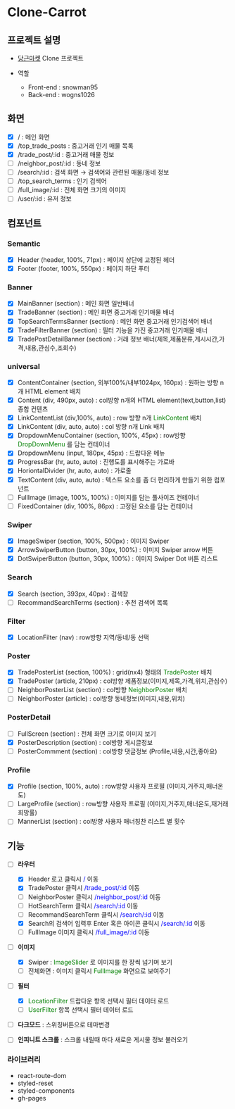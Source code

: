 # Clone-Carrot

## 프로젝트 설명

- [당근마켓](https://www.daangn.com/?pid=GoogleSA&c=GoogleKeywordAd&af_channel=Google&af_prt=emnet&af_keywords=&af_adset=Dynamic) Clone 프로젝트

- 역할
  - Front-end : snowman95
  - Back-end : wogns1026

## 화면

- [x] / : 메인 화면
- [x] /top_trade_posts : 중고거래 인기 매물 목록
- [x] /trade_post/:id : 중고거래 매물 정보
- [ ] /neighbor_post/:id : 동네 정보
- [ ] /search/:id : 검색 화면 → 검색어와 관련된 매물/동네 정보
- [ ] /top_search_terms : 인기 검색어
- [ ] /full_image/:id : 전체 화면 크기의 이미지
- [ ] /user/:id : 유저 정보

## 컴포넌트

### Semantic

- [x] Header (header, 100%, 71px) : 페이지 상단에 고정된 헤더
- [x] Footer (footer, 100%, 550px) : 페이지 하단 푸터

### Banner

- [x] MainBanner (section) : 메인 화면 일반배너
- [x] TradeBanner (section) : 메인 화면 중고거래 인기매물 배너
- [x] TopSearchTermsBanner (section) : 메인 화면 중고거래 인기검색어 배너
- [x] TradeFilterBanner (section) : 필터 기능을 가진 중고거래 인기매물 배너
- [x] TradePostDetailBanner (section) : 거래 정보 배너(제목,제품분류,게시시간,가격,내용,관심수,조회수)

### universal

- [x] ContentContainer (section, 외부100%/내부1024px, 160px) : 원하는 방향 n개 HTML element 배치
- [x] Content (div, 490px, auto) : col방향 n개의 HTML element(text,button,list) 종합 컨텐츠
- [x] LinkContentList (div,100%, auto) : row 방향 n개 <span style="color:green">LinkContent</span> 배치
- [x] LinkContent (div, auto, auto) : col 방향 n개 Link 배치
- [x] DropdownMenuContainer (section, 100%, 45px) : row방향 <span style="color:green">DropDownMenu</span> 를 담는 컨테이너
- [x] DropdownMenu (input, 180px, 45px) : 드랍다운 메뉴
- [x] ProgressBar (hr, auto, auto) : 진행도를 표시해주는 가로바
- [x] HoriontalDivider (hr, auto, auto) : 가로줄
- [x] TextContent (div, auto, auto) : 텍스트 요소를 좀 더 편리하게 만들기 위한 컴포넌트
- [ ] FullImage (image, 100%, 100%) : 이미지를 담는 풀사이즈 컨테이너
- [ ] FixedContainer (div, 100%, 86px) : 고정된 요소를 담는 컨테이너

### Swiper

- [x] ImageSwiper (section, 100%, 500px) : 이미지 Swiper
- [x] ArrowSwiperButton (button, 30px, 100%) : 이미지 Swiper arrow 버튼
- [x] DotSwiperButton (button, 30px, 100%) : 이미지 Swiper Dot 버튼 리스트

### Search

- [x] Search (section, 393px, 40px) : 검색창
- [ ] RecommandSearchTerms (section) : 추천 검색어 목록

### Filter

- [x] LocationFilter (nav) : row방향 지역/동네/동 선택

### Poster

- [x] TradePosterList (section, 100%) : grid(nx4) 형태의 <span style="color:green">TradePoster</span> 배치
- [x] TradePoster (article, 210px) : col방향 제품정보(이미지,제목,가격,위치,관심수)
- [ ] NeighborPosterList (section) : col방향 <span style="color:green">NeighborPoster</span> 배치
- [ ] NeighborPoster (article) : col방향 동네정보(이미지,내용,위치)

### PosterDetail

- [ ] FullScreen (section) : 전체 화면 크기로 이미지 보기
- [x] PosterDescription (section) : col방향 게시글정보
- [ ] PosterCommment (section) : col방향 댓글정보 (Profile,내용,시간,좋아요)

### Profile

- [x] Profile (section, 100%, auto) : row방향 사용자 프로필 (이미지,거주지,매너온도)
- [ ] LargeProfile (section) : row방향 사용자 프로필 (이미지,거주지,매너온도,재거래희망률)
- [ ] MannerList (section) : col방향 사용자 매너칭찬 리스트 별 횟수

## 기능

- [ ] **라우터**

  - [x] Header 로고 클릭시 <span style="color:blue">/</span> 이동
  - [x] TradePoster 클릭시 <span style="color:blue">/trade_post/:id</span> 이동
  - [ ] NeighborPoster 클릭시 <span style="color:blue">/neighbor_post/:id</span> 이동
  - [ ] HotSearchTerm 클릭시 <span style="color:blue">/search/:id</span> 이동
  - [ ] RecommandSearchTerm 클릭시 <span style="color:blue">/search/:id</span> 이동
  - [x] Search의 검색어 입력후 Enter 혹은 아이콘 클릭시 <span style="color:blue">/search/:id</span> 이동
  - [ ] FullImage 이미지 클릭시 <span style="color:blue">/full_image/:id</span> 이동

- [ ] **이미지**

  - [x] Swiper : <span style="color:green">ImageSlider</span> 로 이미지를 한 장씩 넘기며 보기
  - [ ] 전체화면 : 이미지 클릭시 <span style="color:green">FullImage</span> 화면으로 보여주기

- [ ] **필터**

  - [x] <span style="color:green">LocationFilter</span> 드랍다운 항목 선택시 필터 데이터 로드
  - [ ] <span style="color:green">UserFilter</span> 항목 선택시 필터 데이터 로드

- [ ] **다크모드** : 스위칭버튼으로 테마변경
- [ ] **인피니트 스크롤** : 스크롤 내릴때 마다 새로운 게시물 정보 불러오기

### 라이브러리

- react-route-dom
- styled-reset
- styled-components
- gh-pages
